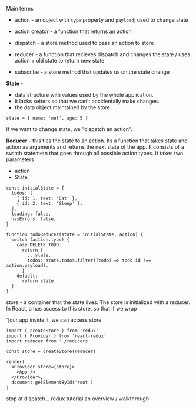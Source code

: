 Main terms

* action - an object with `type` property and `payload`; used to change state

* action creator - a function that returns an action

* dispatch - a store method used to pass an action to store

* reducer - a function that recieves dispatch and changes the state / uses action + old state to return new state

  

  

* subscribe - a store method that updates us on the state change

**State** -

- data structure with values used by the whole application.  
- it lacks setters so that we can't accidentally make changes. 
- the data object maintained by the store

```
state = { name: 'mel', age: 5 }
```

If we want to change state, we "dispatch an action".  

**Reducer** - this ties the state to an action.  Its a function that takes state and action as arguments and returns the next state of the app.  It consists of a switch statemetn that goes through all possible action types.  It takes two parameters

- action
- State

```
const initialState = {
  todos: [
    { id: 1, text: 'Eat' },
    { id: 2, text: 'Sleep' },
  ],
  loading: false,
  hasErrors: false,
}

function todoReducer(state = initialState, action) {
  switch (action.type) {
    case DELETE_TODO:
      return {
        ...state,
        todos: state.todos.filter((todo) => todo.id !== action.payload),
      }
    default:
      return state
  }
}

```

 

store - a container that the state lives.  The store is initialized with a reducer.  In React, a <Provider> has access to this store, so that if we wrap 

\']our app inside it, we can access store



 

```
import { createStore } from 'redux'
import { Provider } from 'react-redux'
import reducer from './reducers'

const store = createStore(reducer)

render(
  <Provider store={store}>
    <App />
  </Provider>,
  document.getElementById('root')
)
```

stop at dispatch... redux tutorial an overview / walkthrough